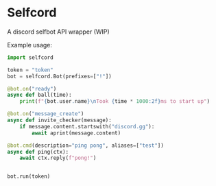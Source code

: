 # Selfcord
A discord selfbot API wrapper (WIP)


Example usage:

```python
import selfcord

token = "token"
bot = selfcord.Bot(prefixes=["!"])

@bot.on("ready")
async def ball(time):
    print(f"{bot.user.name}\nTook {time * 1000:2f}ms to start up")

@bot.on("message_create")
async def invite_checker(message):
    if message.content.startswith("discord.gg"):
        await aprint(message.content)

@bot.cmd(description="ping pong", aliases=["test"])
async def ping(ctx):
    await ctx.reply(f"pong!")


bot.run(token)
```
